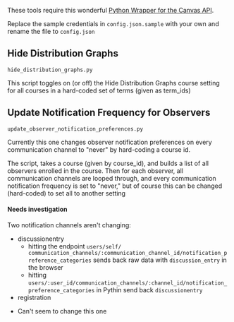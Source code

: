These tools require this wonderful [Python Wrapper for the Canvas API](https://github.com/ucfopen/canvasapi).

Replace the sample credentials in `config.json.sample` with your own and rename the file to `config.json`

## Hide Distribution Graphs
`hide_distribution_graphs.py`

This script toggles on (or off) the Hide Distribution Graphs course setting for all courses in a hard-coded set of terms (given as term_ids)

## Update Notification Frequency for Observers
`update_observer_notification_preferences.py`

Currently this one changes observer notification preferences on every communication channel to "never" by hard-coding a course id.

The script, takes a course (given by course_id), and builds a list of all observers enrolled in the course. Then for each observer, all communication channels are looped through, and every communication notification frequency is set to "never," but of course this can be changed (hard-coded) to set all to another setting

#### Needs investigation

Two notification channels aren't changing:

* discussionentry
  * hitting the endpoint `users/self/
communication_channels/:communication_channel_id/notification_preference_categories` sends back raw data with `discussion_entry` in the browser
  * hitting `users/:user_id/communication_channels/:channel_id/notification_preference_categories` in Pythin send back `discussionentry`
* registration
 - Can't seem to change this one
